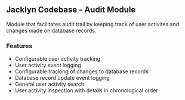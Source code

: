 ## Jacklyn Codebase - Audit Module
Module that facilitates audit trail by keeping track of user activites and changes made on database records.

### Features
* Configurable user activity tracking
* User activity event logging
* Configurable tracking of changes to database records
* Database record update event logging
* General user activity search
* User activity inspection with details in chronological order
